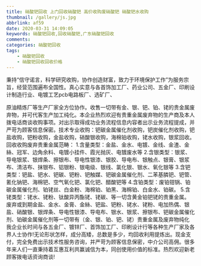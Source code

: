 ```yaml
---
title: 硝酸钯回收 上门回收硝酸钯 高价收购废硝酸钯 硝酸钯水收购
thumbnail: /gallery/js.jpg
abbrlink: af59
date: 2020-03-31 14:09:05
keywords: 硝酸钯回收,回收硝酸钯,广东硝酸钯回收
comments:
categories: 硝酸钯回收
tags:
	- 硝酸钯回收
	- 硝酸钯回收回收价格
---
```


秉持“信守诺言，科学研究收购，协作创造财富，致力于环境保护工作”为服务宗旨，经营范围遍布全国性。真心实意与各首饰加工厂、药业公司、五金厂、印刷设计制造行业、电镀工艺pcb电路板厂、选矿厂、
<!--more-->
原油精炼厂等生产厂家全方位协作。收售一切带有金、银、钯、铂、铑的贵金属废弃物，并可代客生产加工纯化。本企业热烈欢迎有贵重金属废弃物的生产商及本人拨电话商谈收购事项。对出示取得成功业务流程信息内容者出示业务流程提成，并严苛为顾客信息保密。技术专业收购：钯碳金属催化剂收购，钯炭催化剂收购，钯盐收购，钯粉收购，金盐收购，硝酸银收购，海棉铂收购，铑水收购，银浆回收。
回收收购废弃贵重金属范畴：
1.含量类型：金盐、金水、电镀、金线、金渣、金絲、冠军、边角余料、电镀小挂件、霞光抛灰、电镀废水等
2.含银类型：银浆、导电银浆、银焊条、擦银布、导电性银漆、银胶、导电布、银触点、银膏、银浆布、清洁布、抹银布、铝银粉、银电级、银线、氯化银、银水、氧化银等
3.含钯类型：钯盐、钯水、钯碳、钯粉、钯触媒、钯碳金属催化剂、二苯基膦钯、钯管、氰化钠钯、海棉钯、空气氧化钯、氯化钯、醋酸钯等
4.含铂类型：废铂钳锅、铂碳金属催化剂、铂铑丝、白金粉、海棉铂、铂黑、海棉铂、白金水、铂碳。
5.含铑类型：铑水、铑粉、钛酸异丙酯铑、铑碳、等一切含黄金铂钯铑的贵重金属。
废弃或到期金盐、金水、金膏、金絲、钯盐、钯粉、铑水、铑粉、电加热偶、银盐、硝酸银、银焊条、导电性银漆、导电布、银水、银浆、擦银布、钯碳金属催化剂、铂碳金属催化剂等一切带有（金、银、铂、钯、铑）贵重金属及废弃物纯化　
我企业长时间与各五金厂、镀锌厂、首饰加工厂、印刷设计行等各种生产厂家及各界人士协作!无论形状怎样，成分高矮，总数是多少，均回收利用提炼出。现金支付，完全免费出示技术性服务咨询，并严苛为顾客信息保密，中介公司高佣。很多年来人们一直秉持着互惠互利共赢诚信为本，同创使用价值的标准。热烈欢迎新老顾客拨电话资询商谈!
